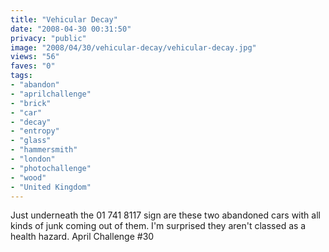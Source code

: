 ```yaml
---
title: "Vehicular Decay"
date: "2008-04-30 00:31:50"
privacy: "public"
image: "2008/04/30/vehicular-decay/vehicular-decay.jpg"
views: "56"
faves: "0"
tags:
- "abandon"
- "aprilchallenge"
- "brick"
- "car"
- "decay"
- "entropy"
- "glass"
- "hammersmith"
- "london"
- "photochallenge"
- "wood"
- "United Kingdom"
---
```

Just underneath the 01 741 8117 sign are these two abandoned cars with all kinds of junk coming out of them. I'm surprised they aren't classed as a health hazard. April Challenge #30<a href="/photos/2008/04/30/vehicular-decay"></a>
